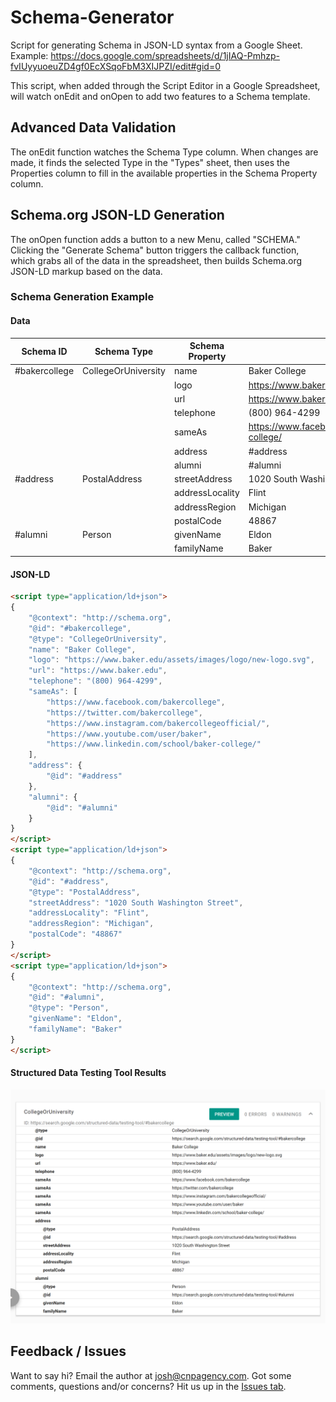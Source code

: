 # Schema-Generator
Script for generating Schema in JSON-LD syntax from a Google Sheet.
Example: https://docs.google.com/spreadsheets/d/1jIAQ-Pmhzp-fvIUyyuoeuZD4gf0EcXSqoFbM3XIJPZI/edit#gid=0

This script, when added through the Script Editor in a Google Spreadsheet, will watch onEdit and onOpen to add two features to a Schema template.

## Advanced Data Validation

The onEdit function watches the Schema Type column. When changes are made, it finds the selected Type in the "Types" sheet, then uses the Properties column to fill in the available properties in the Schema Property column.

## Schema.org JSON-LD Generation

The onOpen function adds a button to a new Menu, called "SCHEMA." Clicking the "Generate Schema" button triggers the callback function, which grabs all of the data in the spreadsheet, then builds Schema.org JSON-LD markup based on the data.

### Schema Generation Example

#### Data

| Schema ID | Schema Type | Schema Property | Schema Value |
|---|---|---|---|
| #bakercollege | CollegeOrUniversity | name | Baker College  |
|   |   | logo | https://www.baker.edu/assets/images/logo/new-logo.svg |
|   |   | url  | https://www.baker.edu |
|   |   | telephone | (800) 964-4299 |
|   |   | sameAs | https://www.facebook.com/bakercollege,https://twitter.com/bakercollege,https://www.instagram.com/bakercollegeofficial/,https://www.youtube.com/user/baker,https://www.linkedin.com/school/baker-college/ |
|   |   | address | #address |
|   |   | alumni | #alumni |
| #address | PostalAddress | streetAddress | 1020 South Washington Street |
|   |   | addressLocality | Flint |
|   |   | addressRegion | Michigan |
|   |   | postalCode | 48867 |
| #alumni | Person | givenName | Eldon |
|   |   | familyName | Baker |

#### JSON-LD

```html
<script type="application/ld+json">
{
	"@context": "http://schema.org",
	"@id": "#bakercollege",
	"@type": "CollegeOrUniversity",
	"name": "Baker College",
	"logo": "https://www.baker.edu/assets/images/logo/new-logo.svg",
	"url": "https://www.baker.edu",
	"telephone": "(800) 964-4299",
	"sameAs": [
		"https://www.facebook.com/bakercollege",
		"https://twitter.com/bakercollege",
		"https://www.instagram.com/bakercollegeofficial/",
		"https://www.youtube.com/user/baker",
		"https://www.linkedin.com/school/baker-college/"
	],
	"address": {
		"@id": "#address"
	},
	"alumni": {
		"@id": "#alumni"
	}
}
</script>
<script type="application/ld+json">
{
	"@context": "http://schema.org",
	"@id": "#address",
	"@type": "PostalAddress",
	"streetAddress": "1020 South Washington Street",
	"addressLocality": "Flint",
	"addressRegion": "Michigan",
	"postalCode": "48867"
}
</script>
<script type="application/ld+json">
{
	"@context": "http://schema.org",
	"@id": "#alumni",
	"@type": "Person",
	"givenName": "Eldon",
	"familyName": "Baker"
}
</script>

```

#### Structured Data Testing Tool Results

![Test results](https://raw.githubusercontent.com/Clark-Nikdel-Powell/Schema-Generator/master/Screenshot_2020-04-27%20Structured%20Data%20Testing%20Tool.png)

## Feedback / Issues

Want to say hi? Email the author at josh@cnpagency.com. Got some comments, questions and/or concerns? Hit us up in the [Issues tab](https://github.com/Clark-Nikdel-Powell/Schema-Generator/issues).
